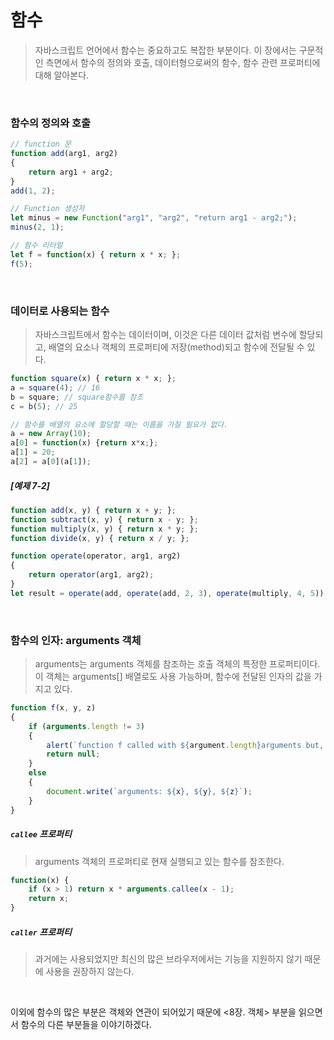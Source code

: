 # 함수
> 자바스크립트 언어에서 함수는 중요하고도 복잡한 부분이다. 이 장에서는 구문적인 측면에서 함수의 정의와 호출, 데이터형으로써의 함수, 함수 관련 프로퍼티에 대해 알아본다.

<br>

### 함수의 정의와 호출
```javascript
// function 문
function add(arg1, arg2)
{
    return arg1 + arg2;
}
add(1, 2);

// Function 생성자
let minus = new Function("arg1", "arg2", "return arg1 - arg2;");
minus(2, 1);

// 함수 리터럴
let f = function(x) { return x * x; };
f(5);
```

<br>

### 데이터로 사용되는 함수
> 자바스크립트에서 함수는 데이터이며, 이것은 다른 데이터 값처럼 변수에 할당되고, 배열의 요소나 객체의 프로퍼티에 저장(method)되고 함수에 전달될 수 있다.
```javascript
function square(x) { return x * x; };
a = square(4); // 16
b = square; // square함수를 참조
c = b(5); // 25

// 함수를 배열의 요소에 할당할 때는 이름을 가질 필요가 없다.
a = new Array(10);
a[0] = function(x) {return x*x;};
a[1] = 20;
a[2] = a[0](a[1]);
```

##### [예제 7-2]
```javascript
function add(x, y) { return x + y; };
function subtract(x, y) { return x - y; };
function multiply(x, y) { return x * y; };
function divide(x, y) { return x / y; };

function operate(operator, arg1, arg2)
{
    return operator(arg1, arg2);
}
let result = operate(add, operate(add, 2, 3), operate(multiply, 4, 5));
```

<br>

### 함수의 인자: arguments 객체
> arguments는 arguments 객체를 참조하는 호출 객체의 특정한 프로퍼티이다. 이 객체는 arguments[] 배열로도 사용 가능하며, 함수에 전달된 인자의 값을 가지고 있다. 
```javascript
function f(x, y, z)
{
    if (arguments.length != 3)
    {
        alert(`function f called with ${argument.length}arguments but, it expects 3 arguments`);
        return null;
    }
    else
    {
        document.write(`arguments: ${x}, ${y}, ${z}`);
    }
}
```

##### `callee` 프로퍼티
> arguments 객체의 프로퍼티로 현재 실행되고 있는 함수를 참조한다.
```javascript
function(x) {
    if (x > 1) return x * arguments.callee(x - 1);
    return x;
}
```

##### `caller` 프로퍼티
> 과거에는 사용되었지만 최신의 많은 브라우저에서는 기능을 지원하지 않기 때문에 사용을 권장하지 않는다.

<br>

이외에 함수의 많은 부분은 객체와 연관이 되어있기 때문에 <8장. 객체> 부분을 읽으면서 함수의 다른 부분들을 이야기하겠다.